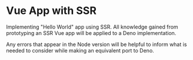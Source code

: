# Vue App with SSR

Implementing "Hello World" app using SSR. All knowledge gained from prototyping an SSR Vue app will be applied to a Deno implementation.

Any errors that appear in the Node version will be helpful to inform what is needed to consider while making an equivalent port to Deno.
